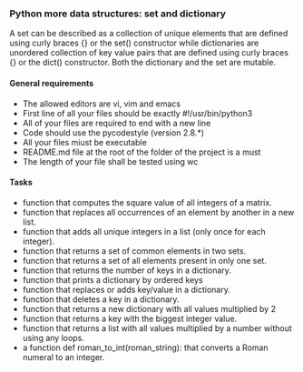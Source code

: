 ### Python more data structures: set and dictionary
A set can be described as a collection of unique elements that are defined using curly braces {} or the set() constructor while dictionaries are unordered collection of key value pairs that are defined using curly braces {} or the dict() constructor. Both the dictionary and the set are mutable.

#### General requirements
- The allowed editors are vi, vim and emacs
- First line of all your files should be exactly #!/usr/bin/python3
- All of your files are required to end with a new line
- Code should use the pycodestyle (version 2.8.*)
- All your files miust be executable
- README.md file at the root of the folder of the project is a must
- The length of your file shall be tested using wc

#### Tasks
- function that computes the square value of all integers of a matrix.
- function that replaces all occurrences of an element by another in a new list.
- function that adds all unique integers in a list (only once for each integer).
- function that returns a set of common elements in two sets.
- function that returns a set of all elements present in only one set.
- function that returns the number of keys in a dictionary.
- function that prints a dictionary by ordered keys
- function that replaces or adds key/value in a dictionary.
- function that deletes a key in a dictionary.
- function that returns a new dictionary with all values multiplied by 2
- function that returns a key with the biggest integer value.
- function that returns a list with all values multiplied by a number without using any loops.
- a function def roman_to_int(roman_string): that converts a Roman numeral to an integer.
